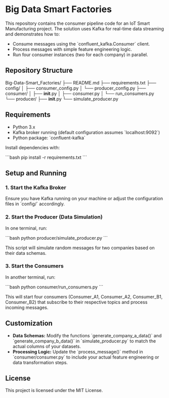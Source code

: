 # Big Data Smart Factories

This repository contains the consumer pipeline code for an IoT Smart Manufacturing project. The solution uses Kafka for real-time data streaming and demonstrates how to:

- Consume messages using the \`confluent_kafka.Consumer\` client.
- Process messages with simple feature engineering logic.
- Run four consumer instances (two for each company) in parallel.

## Repository Structure

Big-Data-Smart_Factories/
├── README.md
├── requirements.txt
├── config/
│   ├── consumer_config.py
│   └── producer_config.py
├── consumer/
│   ├── __init__.py
│   ├── consumer.py
│   └── run_consumers.py
└── producer/
    ├── __init__.py
    └── simulate_producer.py

## Requirements

- Python 3.x
- Kafka broker running (default configuration assumes \`localhost:9092\`)
- Python package: \`confluent-kafka\`

Install dependencies with:

\`\`\`bash
pip install -r requirements.txt
\`\`\`

## Setup and Running

### 1. Start the Kafka Broker

Ensure you have Kafka running on your machine or adjust the configuration files in \`config/\` accordingly.

### 2. Start the Producer (Data Simulation)

In one terminal, run:

\`\`\`bash
python producer/simulate_producer.py
\`\`\`

This script will simulate random messages for two companies based on their data schemas.

### 3. Start the Consumers

In another terminal, run:

\`\`\`bash
python consumer/run_consumers.py
\`\`\`

This will start four consumers (Consumer_A1, Consumer_A2, Consumer_B1, Consumer_B2) that subscribe to their respective topics and process incoming messages.

## Customization

- **Data Schemas:** Modify the functions \`generate_company_a_data()\` and \`generate_company_b_data()\` in \`simulate_producer.py\` to match the actual columns of your datasets.
- **Processing Logic:** Update the \`process_message()\` method in \`consumer/consumer.py\` to include your actual feature engineering or data transformation steps.

## License

This project is licensed under the MIT License.
